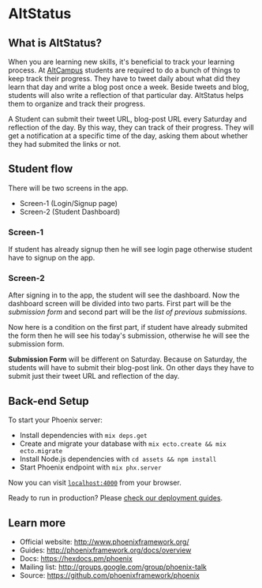 # AltStatus

## What is AltStatus?

When you are learning new skills, it's beneficial to track your learning process. At [AltCampus](https://altcampus.io/) students are required to do a bunch of things to keep track their progress. They have to tweet daily about what did they learn that day and write a blog post once a week. Beside tweets and blog, students will also write a reflection of that particular day. AltStatus helps them to organize and track their progress.


A Student can submit their tweet URL, blog-post URL every Saturday and reflection of the day. By this way, they can track of their progress. They will get a notification at a specific time of the day, asking them about whether they had submited the links or not.


## Student flow

There will be two screens in the app.
- Screen-1 (Login/Signup page)
- Screen-2 (Student Dashboard)

### Screen-1

If student has already signup then he will see login page otherwise student have to signup on the app.


### Screen-2
After signing in to the app, the student will see the dashboard. Now the dashboard screen will be divided into two parts. First part will be the *submission form* and second part will be the *list of previous submissions*.

Now here is a condition on the first part, if student have already submited the form then he will see his today's submission, otherwise he will see the submission form.

**Submission Form** will be different on Saturday. Because on Saturday, the students will have to submit their blog-post link. On other days they have to submit just their tweet URL and reflection of the day.


## Back-end Setup

To start your Phoenix server:

  * Install dependencies with `mix deps.get`
  * Create and migrate your database with `mix ecto.create && mix ecto.migrate`
  * Install Node.js dependencies with `cd assets && npm install`
  * Start Phoenix endpoint with `mix phx.server`

Now you can visit [`localhost:4000`](http://localhost:4000) from your browser.

Ready to run in production? Please [check our deployment guides](http://www.phoenixframework.org/docs/deployment).

## Learn more

  * Official website: http://www.phoenixframework.org/
  * Guides: http://phoenixframework.org/docs/overview
  * Docs: https://hexdocs.pm/phoenix
  * Mailing list: http://groups.google.com/group/phoenix-talk
  * Source: https://github.com/phoenixframework/phoenix

